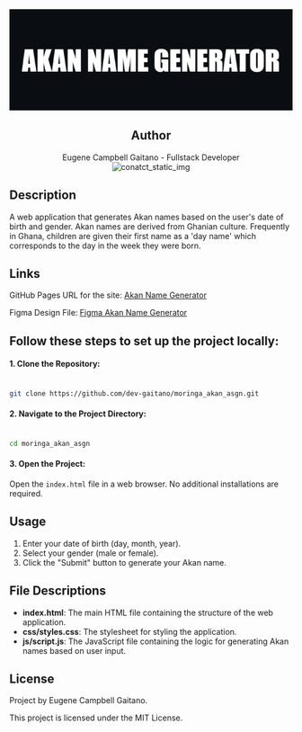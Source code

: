 <div align="center">
    <img src="./media/images/akan_name_gen_banner.png" alt="banner_img">
</div>

<div align="center">
    <h2>Author</h2>
</div>
<div align="center">
  Eugene Campbell Gaitano - Fullstack Developer
</div>
<div align="center">
    <img src="https://img.shields.io/badge/contact-grey" alt="conatct_static_img">
</div>

## Description

A web application that generates Akan names based on the user's date of birth and gender. Akan names are derived from Ghanian culture. Frequently in
Ghana, children are given their first name as a 'day name' which
corresponds to the day in the week they were born.

## Links

GitHub Pages URL for the site: [Akan Name Generator](https://www.example.com)

Figma Design File: [Figma Akan Name Generator](https://www.figma.com/design/WsYFagd4IREmxIUhyCYCtn/akan_nam_gen?node-id=0-1&t=T2Mvcy5VRRkSJf50-1)

## Follow these steps to set up the project locally:

#### 1. Clone the Repository:

```bash

git clone https://github.com/dev-gaitano/moringa_akan_asgn.git
```

#### 2. Navigate to the Project Directory:

```bash

cd moringa_akan_asgn
```

#### 3. Open the Project:

Open the `index.html` file in a web browser. No additional installations are required.

## Usage

1. Enter your date of birth (day, month, year).
2. Select your gender (male or female).
3. Click the "Submit" button to generate your Akan name.

## File Descriptions

- **index.html**: The main HTML file containing the structure of the web application.
- **css/styles.css**: The stylesheet for styling the application.
- **js/script.js**: The JavaScript file containing the logic for generating Akan names based on user input.

## License

Project by Eugene Campbell Gaitano.

This project is licensed under the MIT License.
